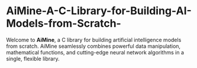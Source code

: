# AiMine-A-C-Library-for-Building-AI-Models-from-Scratch-

Welcome to **AiMine**, a C library for building artificial intelligence models from scratch. AiMine seamlessly combines powerful data manipulation, mathematical functions, and cutting-edge neural network algorithms in a single, flexible library.


